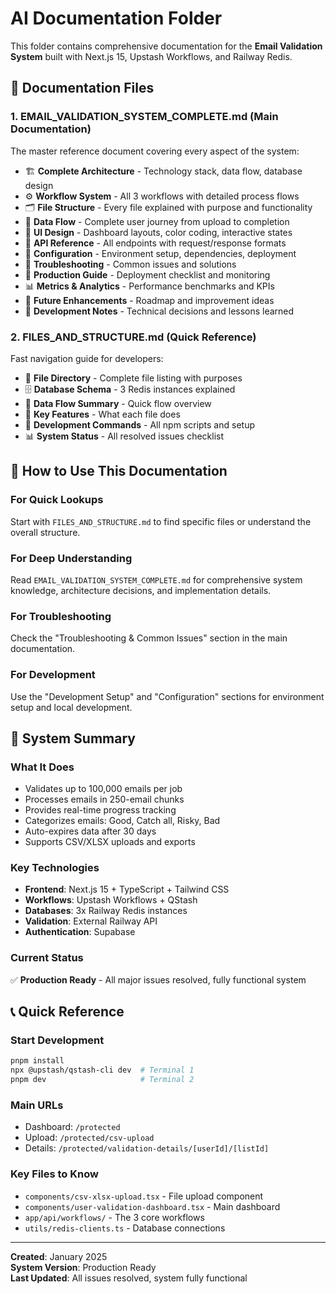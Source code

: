 # AI Documentation Folder

This folder contains comprehensive documentation for the **Email Validation System** built with Next.js 15, Upstash Workflows, and Railway Redis.

## 📄 **Documentation Files**

### **1. EMAIL_VALIDATION_SYSTEM_COMPLETE.md** (Main Documentation)
The master reference document covering every aspect of the system:
- 🏗️ **Complete Architecture** - Technology stack, data flow, database design
- ⚙️ **Workflow System** - All 3 workflows with detailed process flows
- 🗂️ **File Structure** - Every file explained with purpose and functionality
- 🔄 **Data Flow** - Complete user journey from upload to completion
- 🎨 **UI Design** - Dashboard layouts, color coding, interactive states
- 📡 **API Reference** - All endpoints with request/response formats
- 🔧 **Configuration** - Environment setup, dependencies, deployment
- 🐛 **Troubleshooting** - Common issues and solutions
- 🚀 **Production Guide** - Deployment checklist and monitoring
- 📊 **Metrics & Analytics** - Performance benchmarks and KPIs
- 🔮 **Future Enhancements** - Roadmap and improvement ideas
- 📝 **Development Notes** - Technical decisions and lessons learned

### **2. FILES_AND_STRUCTURE.md** (Quick Reference)
Fast navigation guide for developers:
- 📁 **File Directory** - Complete file listing with purposes
- 🗄️ **Database Schema** - 3 Redis instances explained
- 🔄 **Data Flow Summary** - Quick flow overview
- 🎯 **Key Features** - What each file does
- 🔧 **Development Commands** - All npm scripts and setup
- 📊 **System Status** - All resolved issues checklist

## 🎯 **How to Use This Documentation**

### **For Quick Lookups**
Start with `FILES_AND_STRUCTURE.md` to find specific files or understand the overall structure.

### **For Deep Understanding**
Read `EMAIL_VALIDATION_SYSTEM_COMPLETE.md` for comprehensive system knowledge, architecture decisions, and implementation details.

### **For Troubleshooting**
Check the "Troubleshooting & Common Issues" section in the main documentation.

### **For Development**
Use the "Development Setup" and "Configuration" sections for environment setup and local development.

## 🚀 **System Summary**

### **What It Does**
- Validates up to 100,000 emails per job
- Processes emails in 250-email chunks
- Provides real-time progress tracking
- Categorizes emails: Good, Catch all, Risky, Bad
- Auto-expires data after 30 days
- Supports CSV/XLSX uploads and exports

### **Key Technologies**
- **Frontend**: Next.js 15 + TypeScript + Tailwind CSS
- **Workflows**: Upstash Workflows + QStash
- **Databases**: 3x Railway Redis instances
- **Validation**: External Railway API
- **Authentication**: Supabase

### **Current Status**
✅ **Production Ready** - All major issues resolved, fully functional system

## 📞 **Quick Reference**

### **Start Development**
```bash
pnpm install
npx @upstash/qstash-cli dev  # Terminal 1
pnpm dev                     # Terminal 2
```

### **Main URLs**
- Dashboard: `/protected`
- Upload: `/protected/csv-upload`
- Details: `/protected/validation-details/[userId]/[listId]`

### **Key Files to Know**
- `components/csv-xlsx-upload.tsx` - File upload component
- `components/user-validation-dashboard.tsx` - Main dashboard
- `app/api/workflows/` - The 3 core workflows
- `utils/redis-clients.ts` - Database connections

---

**Created**: January 2025  
**System Version**: Production Ready  
**Last Updated**: All issues resolved, system fully functional 